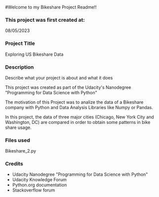 #Welcome to my Bikeshare Project Readme!! 

### This project was first created at: 
08/05/2023

### Project Title
Exploring US Bikeshare Data  

### Description
Describe what your project is about and what it does

This project was created as part of the Udacity's Nanodegree "Programming for Data Science with Python"

The motivation of this Project was to analize the data of a Bikeshare company with Python and Data Analysis Libraries like Numpy or Pandas. 

In this project, the data of three major cities (Chicago, New York City and Washington, DC) are compared in order to obtain some patterns in bike share usage.   

### Files used
Bikeshare_2.py 

### Credits
* Udacity Nanodegree "Programming for Data Science with Python"
* Udacity Knowledge Forum
* Python.org documentation
* Stackoverflow forum 
